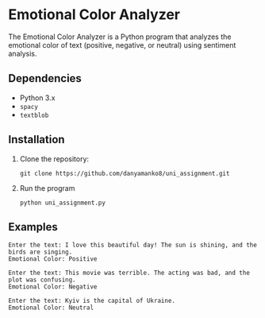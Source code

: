 # Emotional Color Analyzer

The Emotional Color Analyzer is a Python program that analyzes the emotional color of text (positive, negative, or neutral) using sentiment analysis.

## Dependencies

- Python 3.x
- `spacy`
- `textblob`

## Installation

1. Clone the repository:

   ```shell
   git clone https://github.com/danyamanko8/uni_assignment.git
   
2. Run the program
   ```shell
   python uni_assignment.py
   
## Examples
   ```shell
   Enter the text: I love this beautiful day! The sun is shining, and the birds are singing.
   Emotional Color: Positive
   
  Enter the text: This movie was terrible. The acting was bad, and the plot was confusing.
  Emotional Color: Negative
  
  Enter the text: Kyiv is the capital of Ukraine.
  Emotional Color: Neutral
